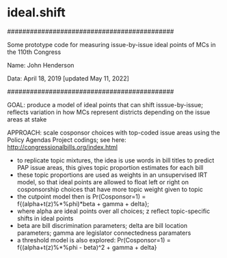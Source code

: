 # ideal.shift
############################################

Some prototype code for measuring issue-by-issue ideal points of MCs in the 110th Congress

Name: John Henderson

Data: April 18, 2019 [updated May 11, 2022]

############################################


GOAL: produce a model of ideal points that can shift isssue-by-issue; reflects variation in how MCs represent districts depending on the issue areas at stake

APPROACH: scale cosponsor choices with top-coded issue areas using the Policy Agendas Project codings; see here: http://congressionalbills.org/index.html
  - to replicate topic mixtures, the idea is use words in bill titles to predict PAP issue areas, this gives topic proportion estimates for each bill
  - these topic proportions are used as weights in an unsupervised IRT model, so that ideal points are allowed to float left or right on cosponsorship choices that have more topic weight given to topic
  - the cutpoint model then is Pr(Cosponsor=1) = f{(alpha+t(z)%*%phi)*beta + gamma + delta};
  - where alpha are ideal points over all choices; z reflect topic-specific shifts in ideal points 
  - beta are bill discrimination parameters; delta are bill location parameters; gamma are legislator connectedness paramaters
  - a threshold model is also explored: Pr(Cosponsor=1) = f{(alpha+t(z)%*%phi - beta)^2 + gamma + delta}
